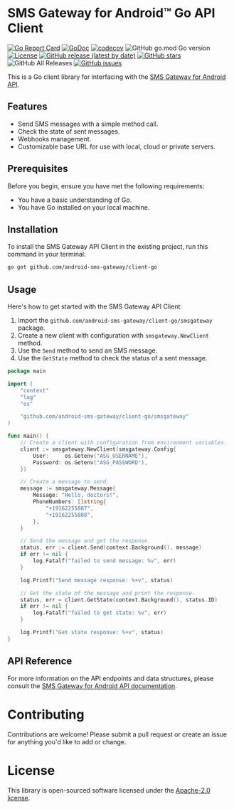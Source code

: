 # SMS Gateway for Android™ Go API Client

[![Go Report Card](https://goreportcard.com/badge/github.com/android-sms-gateway/client-go)](https://goreportcard.com/report/github.com/android-sms-gateway/client-go)
[![GoDoc](https://godoc.org/github.com/android-sms-gateway/client-go?status.svg)](https://godoc.org/github.com/android-sms-gateway/client-go)
[![codecov](https://codecov.io/gh/android-sms-gateway/client-go/branch/master/graph/badge.svg)](https://codecov.io/gh/android-sms-gateway/client-go)
![GitHub go.mod Go version](https://img.shields.io/github/go-mod/go-version/android-sms-gateway/client-go)
[![License](https://img.shields.io/github/license/android-sms-gateway/client-go)](https://github.com/android-sms-gateway/client-go/blob/master/LICENSE)
[![GitHub release (latest by date)](https://img.shields.io/github/v/release/android-sms-gateway/client-go)](https://github.com/android-sms-gateway/client-go/releases)
[![GitHub stars](https://img.shields.io/github/stars/android-sms-gateway/client-go)](https://github.com/android-sms-gateway/client-go/stargazers)
![GitHub All Releases](https://img.shields.io/github/downloads/android-sms-gateway/client-go/total)
[![GitHub issues](https://img.shields.io/github/issues/android-sms-gateway/client-go)](https://github.com/android-sms-gateway/client-go/issues)

This is a Go client library for interfacing with the [SMS Gateway for Android API](https://sms-gate.app).

## Features

- Send SMS messages with a simple method call.
- Check the state of sent messages.
- Webhooks management.
- Customizable base URL for use with local, cloud or private servers.

## Prerequisites

Before you begin, ensure you have met the following requirements:

- You have a basic understanding of Go.
- You have Go installed on your local machine.

## Installation

To install the SMS Gateway API Client in the existing project, run this command in your terminal:

```bash
go get github.com/android-sms-gateway/client-go
```

## Usage

Here's how to get started with the SMS Gateway API Client:

1. Import the `github.com/android-sms-gateway/client-go/smsgateway` package.
2. Create a new client with configuration with `smsgateway.NewClient` method.
3. Use the `Send` method to send an SMS message.
4. Use the `GetState` method to check the status of a sent message.

```go
package main

import (
	"context"
	"log"
	"os"

	"github.com/android-sms-gateway/client-go/smsgateway"
)

func main() {
	// Create a client with configuration from environment variables.
	client := smsgateway.NewClient(smsgateway.Config{
		User:     os.Getenv("ASG_USERNAME"),
		Password: os.Getenv("ASG_PASSWORD"),
	})

	// Create a message to send.
	message := smsgateway.Message{
		Message: "Hello, doctors!",
		PhoneNumbers: []string{
			"+19162255887",
			"+19162255888",
		},
	}

	// Send the message and get the response.
	status, err := client.Send(context.Background(), message)
	if err != nil {
		log.Fatalf("failed to send message: %v", err)
	}

	log.Printf("Send message response: %+v", status)

	// Get the state of the message and print the response.
	status, err = client.GetState(context.Background(), status.ID)
	if err != nil {
		log.Fatalf("failed to get state: %v", err)
	}

	log.Printf("Get state response: %+v", status)
}
```

## API Reference

For more information on the API endpoints and data structures, please consult the [SMS Gateway for Android API documentation](https://docs.sms-gate.app/integration/api/).

# Contributing

Contributions are welcome! Please submit a pull request or create an issue for anything you'd like to add or change.

# License

This library is open-sourced software licensed under the [Apache-2.0 license](LICENSE).
